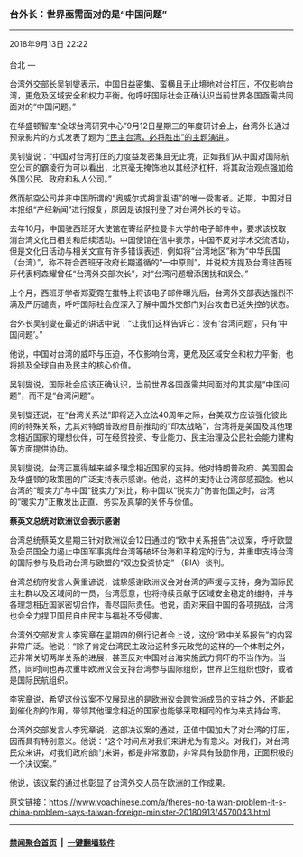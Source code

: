 ### 台外长：世界亟需面对的是“中国问题”
------------------------

<div class="published">
 <span class="date" title="中国时间">
  <time datetime="2018-09-13T22:22:43+08:00">
   2018年9月13日 22:22
  </time>
 </span>
</div>
<br/>
<div class="wsw">
 <span class="dateline">
  台北 —
 </span>
 <p>
  台湾外交部长吴钊燮表示，中国日益密集、蛮横且无止境地对台打压，不仅影响台湾，更危及区域安全和权力平衡。他呼吁国际社会正确认识当前世界各国亟需共同面对的“中国问题。”
 </p>
 <p>
  在华盛顿智库“全球台湾研究中心”9月12日星期三的年度研讨会上，台湾外长通过预录影片的方式发表了题为
  <a class="wsw__a" href="https://www.youtube.com/watch?v=mcD1VdggfO8&amp;feature=youtu.be" target="_blank">
   “民主台湾，必将胜出”的主题演讲
  </a>
  。
 </p>
 <p>
  吴钊燮说：“中国对台湾打压的力度益发密集且无止境，正如我们从中国对国际航空公司的霸凌行为可以看出，北京毫无掩饰地以其经济杠杆，将其政治观点强加给外国公民、政府和私人公司。”
 </p>
 <p>
  然而航空公司并非中国所谓的“奥威尔式胡言乱语”的唯一受害者。近期，中国对日本报纸“产经新闻”进行报复，原因是该报刊登了对台湾外长的专访。
 </p>
 <p>
  去年10月，中国驻西班牙大使馆在寄给萨拉曼卡大学的电子邮件中，要求该校取消台湾文化日相关和后续活动。中国使馆在信中表示，中国不反对学术交流活动，但是文化日活动与相关文宣有许多错误表述，例如将“台湾地区”称为“中华民国（台湾）”，称不符合西班牙政府长期遵循的“一中原则”，并说校方提及台湾驻西班牙代表柯森耀曾任“台湾外交部次长”，对“台湾问题增添困扰和误会。”
 </p>
 <p>
  上个月，西班牙学者郑夏霓在推特上将该电子邮件曝光后，台湾外交部表达强烈不满及严厉谴责，呼吁国际社会应深入了解中国外交部门对台攻击已近失控的状态。
 </p>
 <p>
  台外长吴钊燮在最近的讲话中说：“让我们这样告诉它：没有‘台湾问题’，只有‘中国问题’。”
 </p>
 <p>
  他说，中国对台湾的威吓与压迫，不仅影响台湾，更危及区域安全和权力平衡，也将损及全球自由及民主的核心价值。
 </p>
 <p>
  吴钊燮说，国际社会应该正确认识，当前世界各国亟需共同面对的其实是“中国问题”，而不是“台湾问题”。
 </p>
 <p>
  吴钊燮还说，在“台湾关系法”即将迈入立法40周年之际，台美双方应该强化彼此间的特殊关系，尤其对特朗普政府目前推动的“印太战略”，台湾将是美国及其他理念相近国家的理想伙伴，可在经贸投资、专业能力、民主治理及公民社会能力建构等方面提供协助。
 </p>
 <p>
  吴钊燮说，台湾正赢得越来越多理念相近国家的支持。他对特朗普政府、美国国会及华盛顿的政策圈的广泛支持表示感谢。他说，这样的支持让台湾部感孤独。他以台湾的“暖实力”与中国“锐实力”对比，称中国以“锐实力”伤害他国之时，台湾的“暖实力”正散发出正直、务实及真挚的关怀与价值。
 </p>
 <p>
  <strong>
   蔡英文总统对欧洲议会表示感谢
  </strong>
 </p>
 <p>
  台湾总统蔡英文星期三针对欧洲议会12日通过的“欧中关系报告”决议案，呼吁欧盟及会员国全力遏止中国军事挑衅台湾等破坏台海和平稳定的行为，并重申支持台湾的国际参与及启动台湾与欧盟的“双边投资协定” （BIA）谈判。
 </p>
 <p>
  台湾总统府发言人黄重谚说，诚挚感谢欧洲议会对台湾的声援与支持，身为国际民主社群以及区域间的一员，台湾愿意，也将持续贡献于区域安全稳定的维持，并与各理念相近国家密切合作，善尽国际责任。他说，面对来自中国的各项挑战，台湾也会全力捍卫国民自由民主与福祉不受侵害。
 </p>
 <p>
  台湾外交部发言人李宪章在星期四的例行记者会上说，这份“欧中关系报告”的内容非常广泛。他说：“除了肯定台湾民主政治这种多元政党的这样的一个体制之外，还非常关切两岸关系的进展，甚至反对中国对台海实施武力恫吓的不当作为。当然，同时间也再次重申欧洲议会支持台湾参与国际组织，世界卫生组织也好，或者是国际民航组织。
 </p>
 <p>
  李宪章说，希望这份议案不仅展现出的是欧洲议会跨党派成员的支持之外，还能起到催化剂的作用，带领其他理念相近的国家也能够采取相同的作为来支持台湾。
 </p>
 <p>
  台湾外交部发言人李宪章说，这部决议案的通过，正值中国加大了对台湾的打压，因而具有特别意义。他说：“这个时间点对我们来讲尤为有意义。对我们，对台湾民众来讲，对我们政府部门来讲，都是非常激励，非常具有鼓励作用，正面积极的一个决议案。”
 </p>
 <p>
  他说，该议案的通过也彰显了台湾外交人员在欧洲的工作成果。
 </p>
</div>

原文链接：https://www.voachinese.com/a/theres-no-taiwan-problem-it-s-china-problem-says-taiwan-foreign-minister-20180913/4570043.html


------------------------
#### [禁闻聚合首页](https://github.com/gfw-breaker/banned-news/blob/master/README.md) &nbsp;|&nbsp;  [一键翻墙软件](https://github.com/gfw-breaker/nogfw/blob/master/README.md)